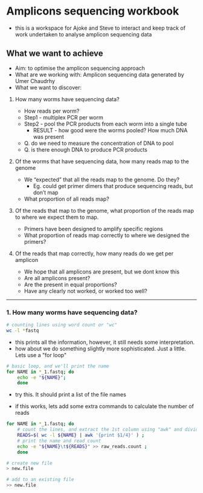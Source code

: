 # Amplicons sequencing workbook

- this is a workspace for Ajoke and Steve to interact and keep track of work undertaken to analyse amplicon sequencing data



## What we want to achieve
- Aim: to optimise the amplicon sequencing approach
- What are we working with: Amplicon sequencing data generated by Umer Chaudrhy
- What we want to discover:

1. How many worms have sequencing data?
    - How reads per worm?
    - Step1 - multiplex PCR per worm
    - Step2 - pool the PCR products from each worm into a single tube
        - RESULT - how good were the worms pooled? How much DNA was present
    - Q. do we need to measure the concentration of DNA to pool
    - Q. is there enough DNA to produce PCR products

2. Of the worms that have sequencing data, how many reads map to the genome
    - We “expected” that all the reads map to the genome. Do they?
        - Eg. could get primer dimers that produce sequencing reads, but don’t map
    - What proportion of all reads map?

3. Of the reads that map to the genome, what proportion of the reads map to where we expect them to map.
    - Primers have been designed to amplify specific regions
    - What proportion of reads map correctly to where we designed the primers?

4. Of the reads that map correctly, how many reads do we get per amplicon
    - We hope that all amplicons are present, but we dont know this
    - Are all amplicons present?
    - Are the present in equal proportions?
    - Have any clearly not worked, or worked too well?



---
### 1. How many worms have sequencing data?

```bash
# counting lines using word count or "wc"
wc -l *fastq
```
- this prints all the information, however, it still needs some interpretation. 
- how about we do something slightly more sophisticated. Just a little. Lets use a "for loop"

```bash
# basic loop, and we'll print the name
for NAME in *_1.fastq; do
    echo -e "${NAME}";
    done
```
- try this. It should print a list of the file names


- if this works, lets add some extra commands to calculate the number of reads
```bash
for NAME in *_1.fastq; do 
    # count the lines, and extract the 1st column using "awk" and divide it by 4
    READS=$( wc -l ${NAME} | awk '{print $1/4}' ) ;
    # print the name and read count
    echo -e "${NAME}\t${READS}" >> raw_reads.count ;     
    done 

# create new file
> new.file

# add to an existing file
>> new.file
```




